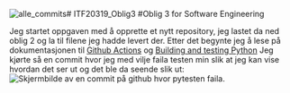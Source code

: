 ![alle_commits](https://github.com/TordWestby/ITF20319_Oblig3/assets/102856887/2d9286db-2598-4276-9586-8b3cc3058b53)# ITF20319_Oblig3
#Oblig 3 for Software Engineering

Jeg startet oppgaven med å opprette et nytt repository, jeg lastet da ned oblig 2 og la til filene jeg hadde levert der. 
Etter det begynte jeg å lese på dokumentasjonen til [Github Actions](https://docs.github.com/en/actions/learn-github-actions) og [Building and testing Python](https://docs.github.com/en/actions/automating-builds-and-tests/building-and-testing-python)
Jeg kjørte så en commit hvor jeg med vilje faila testen min slik at jeg kan vise hvordan det ser ut og det ble da seende slik ut:
![Skjermbilde av en commit på github hvor pytesten faila.](![alle_commits](https://github.com/TordWestby/ITF20319_Oblig3/assets/102856887/e4528b89-d4c7-4ede-a4f3-164f44265036))
